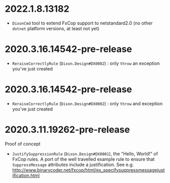 # 2022.1.8.13182

* `DixonCmd` tool to extend FxCop support to netstandard2.0 (no other `dotnet` platform versions, at least not yet)

# 2020.3.16.14542-pre-release

* `ReraiseCorrectlyRule` (`Dixon.Design#DX0002`) : only `throw` an exception you've just created

# 2020.3.16.14542-pre-release

* `ReraiseCorrectlyRule` (`Dixon.Design#DX0002`) : only `throw` and exception you've just created
# 2020.3.11.19262-pre-release

Proof of concept
* `JustifySuppressionRule` (`Dixon.Design#DX0001`), the "Hello, World!" of FxCop rules.  A port of the well travelled example rule to ensure that `SuppressMessage` attributes include a justification.  See e.g. http://www.binarycoder.net/fxcop/html/ex_specifysuppressmessagejustification.html